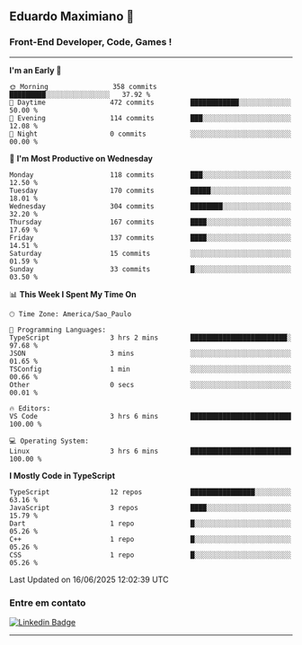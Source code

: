 ## Eduardo Maximiano 👋

### Front-End Developer, Code, Games !

---

<!--START_SECTION:waka-->
**I'm an Early 🐤** 

```text
🌞 Morning                358 commits         █████████░░░░░░░░░░░░░░░░   37.92 % 
🌆 Daytime                472 commits         ████████████░░░░░░░░░░░░░   50.00 % 
🌃 Evening                114 commits         ███░░░░░░░░░░░░░░░░░░░░░░   12.08 % 
🌙 Night                  0 commits           ░░░░░░░░░░░░░░░░░░░░░░░░░   00.00 % 
```
📅 **I'm Most Productive on Wednesday** 

```text
Monday                   118 commits         ███░░░░░░░░░░░░░░░░░░░░░░   12.50 % 
Tuesday                  170 commits         █████░░░░░░░░░░░░░░░░░░░░   18.01 % 
Wednesday                304 commits         ████████░░░░░░░░░░░░░░░░░   32.20 % 
Thursday                 167 commits         ████░░░░░░░░░░░░░░░░░░░░░   17.69 % 
Friday                   137 commits         ████░░░░░░░░░░░░░░░░░░░░░   14.51 % 
Saturday                 15 commits          ░░░░░░░░░░░░░░░░░░░░░░░░░   01.59 % 
Sunday                   33 commits          █░░░░░░░░░░░░░░░░░░░░░░░░   03.50 % 
```


📊 **This Week I Spent My Time On** 

```text
🕑︎ Time Zone: America/Sao_Paulo

💬 Programming Languages: 
TypeScript               3 hrs 2 mins        ████████████████████████░   97.68 % 
JSON                     3 mins              ░░░░░░░░░░░░░░░░░░░░░░░░░   01.65 % 
TSConfig                 1 min               ░░░░░░░░░░░░░░░░░░░░░░░░░   00.66 % 
Other                    0 secs              ░░░░░░░░░░░░░░░░░░░░░░░░░   00.01 % 

🔥 Editors: 
VS Code                  3 hrs 6 mins        █████████████████████████   100.00 % 

💻 Operating System: 
Linux                    3 hrs 6 mins        █████████████████████████   100.00 % 
```

**I Mostly Code in TypeScript** 

```text
TypeScript               12 repos            ████████████████░░░░░░░░░   63.16 % 
JavaScript               3 repos             ████░░░░░░░░░░░░░░░░░░░░░   15.79 % 
Dart                     1 repo              █░░░░░░░░░░░░░░░░░░░░░░░░   05.26 % 
C++                      1 repo              █░░░░░░░░░░░░░░░░░░░░░░░░   05.26 % 
CSS                      1 repo              █░░░░░░░░░░░░░░░░░░░░░░░░   05.26 % 
```




 Last Updated on 16/06/2025 12:02:39 UTC
<!--END_SECTION:waka-->

### Entre em contato

[![Linkedin Badge](https://img.shields.io/badge/-Eduardo_Maximiano-0077B5?style=flat-square&logo=Linkedin&logoColor=white&link=https://www.linkedin.com/in/maximiano-eduardo)](https://www.linkedin.com/in/maximiano-eduardo)

---
